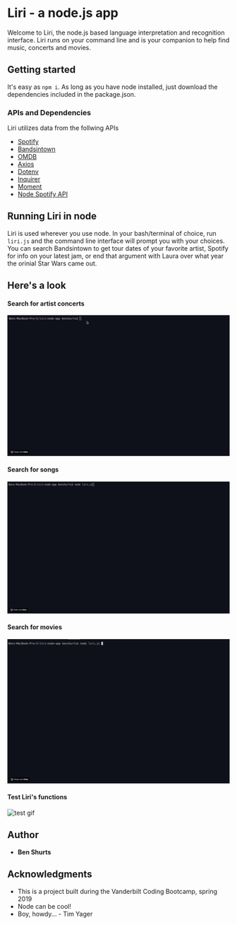 # Liri - a node.js app

Welcome to Liri, the node.js based language interpretation and recognition interface. Liri runs on your command line and is your companion to help find music, concerts and movies.

## Getting started

It's easy as `npm i`. As long as you have node installed, just download the dependencies included in the package.json.

### APIs and Dependencies 

Liri utilizes data from the follwing APIs

* [Spotify](https://developer.spotify.com/documentation/web-api/)
* [Bandsintown](https://manager.bandsintown.com/support/bandsintown-api)
* [OMDB](http://www.omdbapi.com/)
* [Axios](https://www.npmjs.com/package/axios)
* [Dotenv](https://www.npmjs.com/package/dotenv)
* [Inquirer](https://www.npmjs.com/package/inquirer)
* [Moment](https://www.npmjs.com/package/moment)
* [Node Spotify API](https://www.npmjs.com/package/node-spotify-api)


## Running Liri in node

Liri is used wherever you use node. In your bash/terminal of choice, run `liri.js` and the command line interface will prompt you with your choices. You can search Bandsintown to get tour dates of your favorite artist, Spotify for info on your latest jam, or end that argument with Laura over what year the orinial Star Wars came out. 

## Here's a look

#### Search for artist concerts
![bandsintown search gif](https://github.com/bshurts93/liri-node-app/blob/master/images/bandsintown.gif)

#### Search for songs
![spotify search gif](https://github.com/bshurts93/liri-node-app/blob/master/images/spotify.gif)

#### Search for movies
![omdb search gif](https://github.com/bshurts93/liri-node-app/blob/master/images/omdb.gif)

#### Test Liri's functions
![test gif](https://github.com/bshurts93/liri-node-app/blob/master/images/test.gif)


## Author

* **Ben Shurts** 

## Acknowledgments

* This is a project built during the Vanderbilt Coding Bootcamp, spring 2019
* Node can be cool!
* Boy, howdy... - Tim Yager

